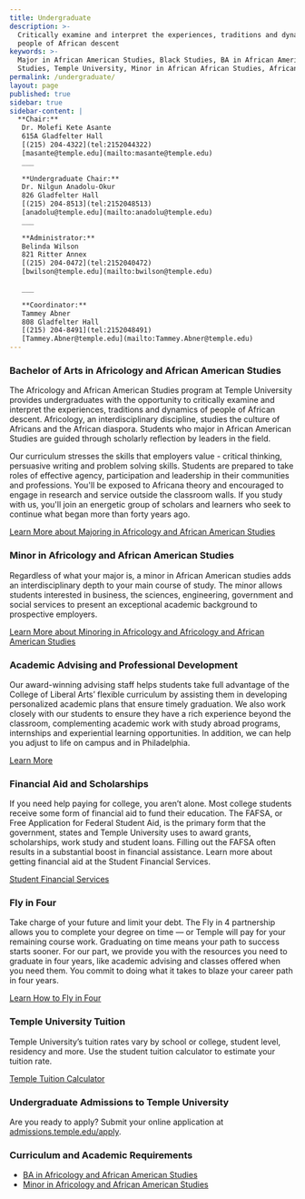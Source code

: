 ```yaml
---
title: Undergraduate
description: >-
  Critically examine and interpret the experiences, traditions and dynamics of
  people of African descent
keywords: >-
  Major in African American Studies, Black Studies, BA in African American
  Studies, Temple University, Minor in African African Studies, African Diaspora
permalink: /undergraduate/
layout: page
published: true
sidebar: true
sidebar-content: |
  **Chair:**  
   Dr. Molefi Kete Asante  
   615A Gladfelter Hall  
   [(215) 204-4322](tel:2152044322)  
   [masante@temple.edu](mailto:masante@temple.edu)  
   ___
   
   **Undergraduate Chair:**  
   Dr. Nilgun Anadolu-Okur  
   826 Gladfelter Hall  
   [(215) 204-8513](tel:2152048513)  
   [anadolu@temple.edu](mailto:anadolu@temple.edu)  
   ___
   
   **Administrator:**  
   Belinda Wilson  
   821 Ritter Annex   
   [(215) 204-0472](tel:2152040472)  
   [bwilson@temple.edu](mailto:bwilson@temple.edu)  
   
   ___

   **Coordinator:**  
   Tammey Abner  
   808 Gladfelter Hall    
   [(215) 204-8491](tel:2152048491)   
   [Tammey.Abner@temple.edu](mailto:Tammey.Abner@temple.edu)
---
```

### Bachelor of Arts in Africology and African American Studies
The Africology and African American Studies program at Temple University provides undergraduates with the opportunity to critically examine and interpret the experiences, traditions and dynamics of people of African descent. Africology, an interdisciplinary discipline, studies the culture of Africans and the African diaspora. Students who major in African American Studies are guided through scholarly reflection by leaders in the field.

Our curriculum stresses the skills that employers value - critical thinking, persuasive writing and problem solving skills. Students are prepared to take roles of effective agency, participation and leadership in their communities and professions.  You'll be exposed to Africana theory and encouraged to engage in research and service outside the classroom walls. If you study with us, you'll join an energetic group of scholars and learners who seek to continue what began more than forty years ago.

[Learn More about Majoring in Africology and African American Studies](http://bulletin.temple.edu/undergraduate/liberal-arts/africology-african-american-studies/ba-africology-african-american-studies/)

### Minor in Africology and African American Studies
Regardless of what your major is, a minor in African American studies adds an interdisciplinary depth to your main course of study. The minor allows students interested in business, the sciences, engineering, government and social services to present an exceptional academic background to prospective employers.

[Learn More about Minoring in Africology and Africology and African American Studies](http://bulletin.temple.edu/undergraduate/liberal-arts/africology-african-american-studies/minor-africology-african-american-studies/)

### Academic Advising and Professional Development
Our award-winning advising staff helps students take full advantage of the College of Liberal Arts’ flexible curriculum by assisting them in developing personalized academic plans that ensure timely graduation. We also work closely with our students to ensure they have a rich experience beyond the classroom, complementing academic work with study abroad programs, internships and experiential learning opportunities. In addition, we can help you adjust to life on campus and in Philadelphia.

[Learn More](https://liberalarts.temple.edu/advising)

### Financial Aid and Scholarships
If you need help paying for college, you aren’t alone. Most college students receive some form of financial aid to fund their education. The FAFSA, or Free Application for Federal Student Aid, is the primary form that the government, states and Temple University uses to award grants, scholarships, work study and student loans. Filling out the FAFSA often results in a substantial boost in financial assistance. Learn more about getting financial aid at the Student Financial Services. 

[Student Financial Services](https://sfs.temple.edu/financial-aid-types)

### Fly in Four
Take charge of your future and limit your debt. The Fly in 4 partnership allows you to complete your degree on time — or Temple will pay for your remaining course work. Graduating on time means your path to success starts sooner. For our part, we provide you with the resources you need to graduate in four years, like academic advising and classes offered when you need them. You commit to doing what it takes to blaze your career path in four years.

[Learn How to Fly in Four](http://fly.temple.edu/)

### Temple University Tuition

Temple University’s tuition rates vary by school or college, student level, residency and more. Use the student tuition calculator to estimate your tuition rate.

[Temple Tuition Calculator](https://bursar.temple.edu/tuition-and-fees/tuition-rates)

### Undergraduate Admissions to Temple University

Are you ready to apply? Submit your online application at [admissions.temple.edu/apply](http://admissions.temple.edu/apply).

### Curriculum and Academic Requirements

- [BA in Africology and African American Studies](http://bulletin.temple.edu/undergraduate/liberal-arts/africology-african-american-studies/ba-africology-african-american-studies/)
- [Minor in Africology and African American Studies](http://bulletin.temple.edu/undergraduate/liberal-arts/africology-african-american-studies/minor-africology-african-american-studies/)
